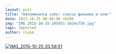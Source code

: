 ```yaml
---
layout: post
title: "Напоминалка себе: список фильмов и книг"
date: 2015-10-25 00:00:00 +0300
img: "IMG_2015-10-25-205851-1024x759.jpg"
tags: Imported
author: vlaim
---
```


[![IMG_2015-10-25 20:58:51](/blog/assets/img/IMG_2015-10-25-205851-1024x759.jpg)](https://vlaim.s3.amazonaws.com/uploads/2015/10/IMG_2015-10-25-205851.jpg)
